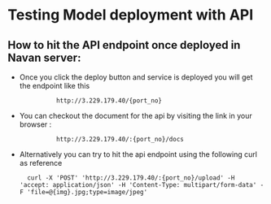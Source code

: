 # Testing Model deployment with API

## How to hit the API endpoint once deployed in Navan server:

- Once you click the deploy button and service is deployed you will get the endpoint like this

                http://3.229.179.40/{port_no}
- You can checkout the document for the api by visiting the link in your browser : 

                http://3.229.179.40/:{port_no}/docs
- Alternatively you can try to hit the api endpoint using the following curl as reference

        curl -X 'POST' 'http://3.229.179.40/:{port_no}/upload' -H 'accept: application/json' -H 'Content-Type: multipart/form-data' -F 'file=@{img}.jpg;type=image/jpeg'